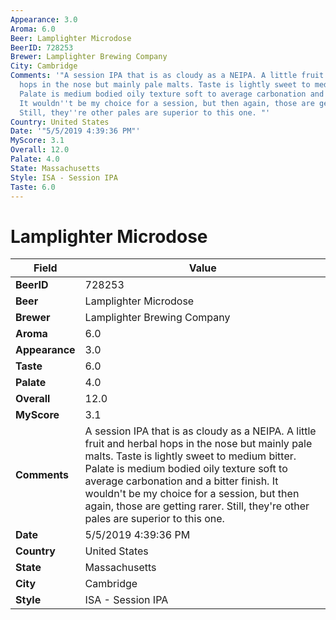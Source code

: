 ```yaml
---
Appearance: 3.0
Aroma: 6.0
Beer: Lamplighter Microdose
BeerID: 728253
Brewer: Lamplighter Brewing Company
City: Cambridge
Comments: '"A session IPA that is as cloudy as a NEIPA. A little fruit and herbal
  hops in the nose but mainly pale malts. Taste is lightly sweet to medium bitter.
  Palate is medium bodied oily texture soft to average carbonation and a bitter finish.
  It wouldn''t be my choice for a session, but then again, those are getting rarer.
  Still, they''re other pales are superior to this one. "'
Country: United States
Date: '"5/5/2019 4:39:36 PM"'
MyScore: 3.1
Overall: 12.0
Palate: 4.0
State: Massachusetts
Style: ISA - Session IPA
Taste: 6.0
---
```


# Lamplighter Microdose

| Field         | Value |
|---------------|-------|
| **BeerID** | 728253 |
| **Beer** | Lamplighter Microdose |
| **Brewer** | Lamplighter Brewing Company |
| **Aroma** | 6.0 |
| **Appearance** | 3.0 |
| **Taste** | 6.0 |
| **Palate** | 4.0 |
| **Overall** | 12.0 |
| **MyScore** | 3.1 |
| **Comments** | A session IPA that is as cloudy as a NEIPA. A little fruit and herbal hops in the nose but mainly pale malts. Taste is lightly sweet to medium bitter. Palate is medium bodied oily texture soft to average carbonation and a bitter finish. It wouldn't be my choice for a session, but then again, those are getting rarer. Still, they're other pales are superior to this one.  |
| **Date** | 5/5/2019 4:39:36 PM |
| **Country** | United States |
| **State** | Massachusetts |
| **City** | Cambridge |
| **Style** | ISA - Session IPA |
